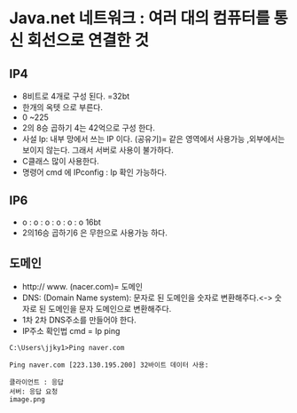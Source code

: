# Java.net 네트워크 : 여러 대의 컴퓨터를 통신 회선으로 연결한 것
## IP4 
* 8비트로 4개로 구성 된다. =32bt
* 한개의 옥텟 으로 부른다.
* 0 ~225 
* 2의 8승 곱하기 4는 42억으로 구성 한다. 
* 사설 Ip: 내부 망에서 쓰는 IP 이다. (공유기)= 같은 영역에서 사용가능 ,외부에서는 보이지 않는다. 그래서 서버로 사용이 불가하다.    
* C클래스 많이 사용한다. 
* 명령어 cmd 에 IPconfig : Ip 확인 가능하다. 
## IP6
 *  o :  o :  o  :  o :  o :   o  16bt
 * 2의16승 곱하기6 은 무한으로 사용가능 하다. 
## 도메인 
* http:// www. (nacer.com)= 도메인 
* DNS: (Domain Name system): 문자로 된 도메인을 숫자로 변환해주다.<-> 숫자로 된 도메인을 문자 도메인으로 변환해주다.   
* 1차 2차 DNS주소를 만들어야 한다. 
* IP주소 확인법 cmd = Ip ping 
``````````````````````````````````
C:\Users\jjky1>Ping naver.com

Ping naver.com [223.130.195.200] 32바이트 데이터 사용:

클라이언트 : 응답
서버: 응답 요청 
image.png
   
